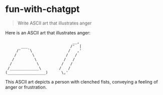 # fun-with-chatgpt
> Write ASCII art that illustrates anger

Here is an ASCII art that illustrates anger:
```
                              __,
       ___                   /'  |
     /'   `\                /   ,'
    /       \              /   /
   /         \            /   /
  /           \          /   /
 /_____________\        /   /
(_________________)      \,'
```
This ASCII art depicts a person with clenched fists, conveying a feeling of anger or frustration.
